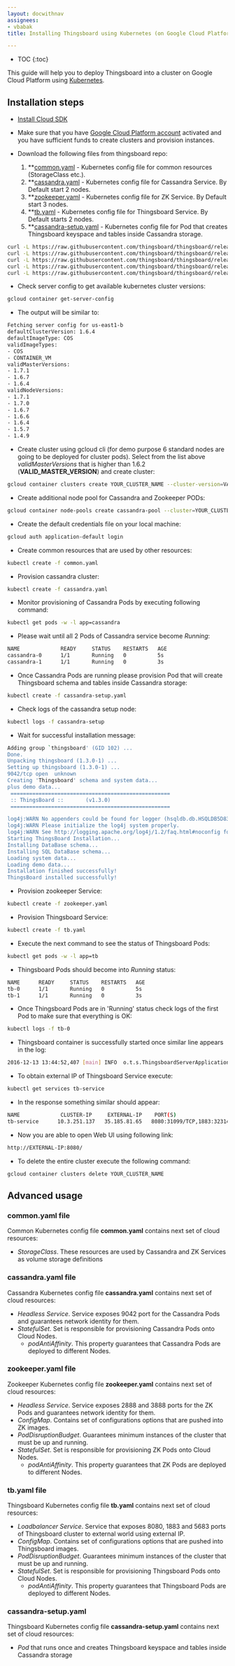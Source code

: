 ```yaml
---
layout: docwithnav
assignees:
- vbabak
title: Installing Thingsboard using Kubernetes (on Google Cloud Platform)

---
```


* TOC
{:toc}

This guide will help you to deploy Thingsboard into a cluster on Google Cloud Platform using [Kubernetes](https://kubernetes.io/).

## Installation steps

- [Install Cloud SDK](https://cloud.google.com/sdk/#Quick_Start)

- Make sure that you have [Google Cloud Platform account](https://console.cloud.google.com/) activated and you have sufficient funds to create clusters and provision instances.

- Download the following files from thingsboard repo:
    1. **[common.yaml](https://raw.githubusercontent.com/thingsboard/thingsboard/release-1.3/docker/k8s/common.yaml) - Kubernetes config file for common resources (StorageClass etc.).
    1. **[cassandra.yaml](https://raw.githubusercontent.com/thingsboard/thingsboard/release-1.3/docker/k8s/cassandra.yaml) - Kubernetes config file for Cassandra Service. By Default start 2 nodes.
    1. **[zookeeper.yaml](https://raw.githubusercontent.com/thingsboard/thingsboard/release-1.3/docker/k8s/zookeeper.yaml) - Kubernetes config file for ZK Service. By Default start 3 nodes.
    1. **[tb.yaml](https://raw.githubusercontent.com/thingsboard/thingsboard/release-1.3/docker/k8s/tb.yaml) - Kubernetes config file for Thingsboard Service. By Default starts 2 nodes.
    1. **[cassandra-setup.yaml](https://raw.githubusercontent.com/thingsboard/thingsboard/release-1.3/docker/k8s/cassandra-setup.yaml) - Kubernetes config file for Pod that creates Thingsboard keyspace and tables inside Cassandra storage.
      
```bash
curl -L https://raw.githubusercontent.com/thingsboard/thingsboard/release-1.3/docker/k8s/common.yaml > common.yaml
curl -L https://raw.githubusercontent.com/thingsboard/thingsboard/release-1.3/docker/k8s/cassandra.yaml > cassandra.yaml
curl -L https://raw.githubusercontent.com/thingsboard/thingsboard/release-1.3/docker/k8s/zookeeper.yaml > zookeeper.yaml
curl -L https://raw.githubusercontent.com/thingsboard/thingsboard/release-1.3/docker/k8s/tb.yaml > tb.yaml
curl -L https://raw.githubusercontent.com/thingsboard/thingsboard/release-1.3/docker/k8s/cassandra-setup.yaml > cassandra-setup.yaml
```

- Check server config to get available kubernetes cluster versions:

```bash
gcloud container get-server-config
```

- The output will be similar to: 

```bash
Fetching server config for us-east1-b
defaultClusterVersion: 1.6.4
defaultImageType: COS
validImageTypes:
- COS
- CONTAINER_VM
validMasterVersions:
- 1.7.1
- 1.6.7
- 1.6.4
validNodeVersions:
- 1.7.1
- 1.7.0
- 1.6.7
- 1.6.6
- 1.6.4
- 1.5.7
- 1.4.9

```

- Create cluster using gcloud cli (for demo purpose 6 standard nodes are going to be deployed for cluster pods).
Select from the list above *validMasterVersions* that is higher than 1.6.2 (**VALID_MASTER_VERSION**) and create cluster:

```bash
gcloud container clusters create YOUR_CLUSTER_NAME --cluster-version=VALID_MASTER_VERSION --node-labels=machinetype=tb --num-nodes=2
```

- Create additional node pool for Cassandra and Zookeeper PODs:

```bash
gcloud container node-pools create cassandra-pool --cluster=YOUR_CLUSTER_NAME --node-labels=machinetype=other --num-nodes=3 --disk-size=10
```

- Create the default credentials file on your local machine:

```bash
gcloud auth application-default login
```

- Create common resources that are used by other resources:

```bash
kubectl create -f common.yaml
```

- Provision cassandra cluster:

```bash
kubectl create -f cassandra.yaml
```

- Monitor provisioning of Cassandra Pods by executing following command:

```bash
kubectl get pods -w -l app=cassandra
```

- Please wait until all 2 Pods of Cassandra service become *Running*:

```bash
NAME             READY     STATUS    RESTARTS   AGE
cassandra-0      1/1       Running   0          5s
cassandra-1      1/1       Running   0          3s
```

- Once Cassandra Pods are running please provision Pod that will create Thingsboard schema and tables inside Cassandra storage:

```bash
kubectl create -f cassandra-setup.yaml
```

- Check logs of the cassandra setup node:

```bash
kubectl logs -f cassandra-setup
```

- Wait for successful installation message: 

```bash
Adding group `thingsboard' (GID 102) ...
Done.
Unpacking thingsboard (1.3.0-1) ...
Setting up thingsboard (1.3.0-1) ...
9042/tcp open  unknown
Creating 'Thingsboard' schema and system data...
plus demo data...
 ===================================================
 :: ThingsBoard ::       (v1.3.0)
 ===================================================

log4j:WARN No appenders could be found for logger (hsqldb.db.HSQLDB5D8345905E.ENGINE).
log4j:WARN Please initialize the log4j system properly.
log4j:WARN See http://logging.apache.org/log4j/1.2/faq.html#noconfig for more info.
Starting ThingsBoard Installation...
Installing DataBase schema...
Installing SQL DataBase schema...
Loading system data...
Loading demo data...
Installation finished successfully!
ThingsBoard installed successfully!
```

- Provision zookeeper Service:

```bash
kubectl create -f zookeeper.yaml
```

- Provision Thingsboard Service:

```bash
kubectl create -f tb.yaml
```

- Execute the next command to see the status of Thingsboard Pods:

```bash
kubectl get pods -w -l app=tb
```

- Thingsboard Pods should become into *Running* status:

```bash
NAME      READY     STATUS    RESTARTS   AGE
tb-0      1/1       Running   0          5s
tb-1      1/1       Running   0          3s
```

- Once Thingsboard Pods are in 'Running' status check logs of the first Pod to make sure that everything is OK:

```bash
kubectl logs -f tb-0
```

- Thingsboard container is successfully started once similar line appears in the log:

```bash
2016-12-13 13:44:52,407 [main] INFO  o.t.s.ThingsboardServerApplication - Started ThingsboardServerApplication in 113.64 seconds (JVM running for 118.624)
```

- To obtain external IP of Thingsboard Service execute:

```bash
kubectl get services tb-service
```

- In the response something similar should appear:

```bash
NAME             CLUSTER-IP     EXTERNAL-IP    PORT(S)                                        AGE
tb-service      10.3.251.137   35.185.81.65   8080:31099/TCP,1883:32314/TCP,5683:30062/TCP   1m
```

- Now you are able to open Web UI using following link:
   
```bash
http://EXTERNAL-IP:8080/
```

- To delete the entire cluster execute the following command:

```bash
gcloud container clusters delete YOUR_CLUSTER_NAME
```

## Advanced usage

### common.yaml file

Common Kubernetes config file **common.yaml** contains next set of cloud resources:
 - *StorageClass*. These resources are used by Cassandra and ZK Services as volume storage definitions
 
### cassandra.yaml file

Cassandra Kubernetes config file **cassandra.yaml** contains next set of cloud resources:

- *Headless Service*. Service exposes 9042 port for the Cassandra Pods and guarantees network identity for them.
- *StatefulSet*. Set is responsible for provisioning Cassandra Pods onto Cloud Nodes.
  - *podAntiAffinity*. This property guarantees that Cassandra Pods are deployed to different Nodes.

### zookeeper.yaml file

Zookeeper Kubernetes config file **zookeeper.yaml** contains next set of cloud resources:

- *Headless Service*. Service exposes 2888 and 3888 ports for the ZK Pods and guarantees network identity for them.
- *ConfigMap*. Contains set of configurations options that are pushed into ZK images.
- *PodDisruptionBudget*. Guarantees minimum instances of the cluster that must be up and running.
- *StatefulSet*. Set is responsible for provisioning ZK Pods onto Cloud Nodes.
  - *podAntiAffinity*. This property guarantees that ZK Pods are deployed to different Nodes.

### tb.yaml file

Thingsboard Kubernetes config file **tb.yaml** contains next set of cloud resources:

- *Loadbalancer Service*. Service that exposes 8080, 1883 and 5683 ports of Thingsboard cluster to external world using external IP.
- *ConfigMap*. Contains set of configurations options that are pushed into Thingsboard images.
- *PodDisruptionBudget*. Guarantees minimum instances of the cluster that must be up and running.
- *StatefulSet*. Set is responsible for provisioning Thingsboard Pods onto Cloud Nodes.
  - *podAntiAffinity*. This property guarantees that Thingsboard Pods are deployed to different Nodes.

### cassandra-setup.yaml

Thingsboard Kubernetes config file **cassandra-setup.yaml** contains next set of cloud resources:

- *Pod* that runs once and creates Thingsboard keyspace and tables inside Cassandra storage